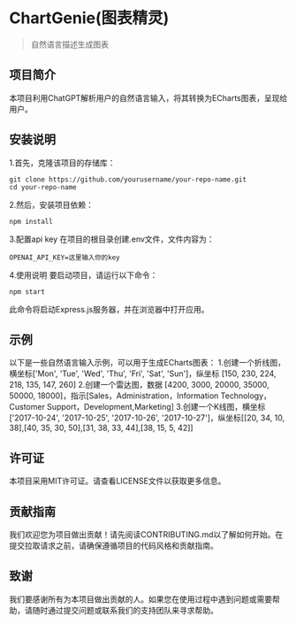 # ChartGenie(图表精灵)
>自然语言描述生成图表

## 项目简介
本项目利用ChatGPT解析用户的自然语言输入，将其转换为ECharts图表，呈现给用户。

## 安装说明
1.首先，克隆该项目的存储库：
```
git clone https://github.com/yourusername/your-repo-name.git
cd your-repo-name
```
2.然后，安装项目依赖：
```
npm install
```
3.配置api key
在项目的根目录创建.env文件，文件内容为：

```
OPENAI_API_KEY=这里输入你的key
```

4.使用说明
要启动项目，请运行以下命令：
```
npm start
```
此命令将启动Express.js服务器，并在浏览器中打开应用。


## 示例

以下是一些自然语言输入示例，可以用于生成ECharts图表：
1.创建一个折线图，横坐标['Mon', 'Tue', 'Wed', 'Thu', 'Fri', 'Sat', 'Sun']，纵坐标 [150, 230, 224, 218, 135, 147, 260]
2.创建一个雷达图，数据 [4200, 3000, 20000, 35000, 50000, 18000]，指示[Sales，Administration，Information Technology，Customer Support，Development,Marketing]
3.创建一个K线图，横坐标 ['2017-10-24', '2017-10-25', '2017-10-26', '2017-10-27']，纵坐标[[20, 34, 10, 38],[40, 35, 30, 50],[31, 38, 33, 44],[38, 15, 5, 42]]

## 许可证
本项目采用MIT许可证。请查看LICENSE文件以获取更多信息。

## 贡献指南
我们欢迎您为项目做出贡献！请先阅读CONTRIBUTING.md以了解如何开始。在提交拉取请求之前，请确保遵循项目的代码风格和贡献指南。

## 致谢
我们要感谢所有为本项目做出贡献的人。如果您在使用过程中遇到问题或需要帮助，请随时通过提交问题或联系我们的支持团队来寻求帮助。